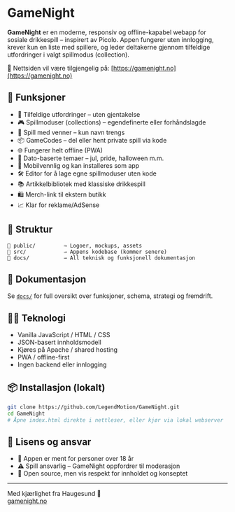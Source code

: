 # GameNight

**GameNight** er en moderne, responsiv og offline-kapabel webapp for sosiale drikkespill – inspirert av Picolo. Appen fungerer uten innlogging, krever kun en liste med spillere, og leder deltakerne gjennom tilfeldige utfordringer i valgt spillmodus (collection).

🔗 Nettsiden vil være tilgjengelig på: [https://gamenight.no](https://gamenight.no)

## 🚀 Funksjoner

- 🔄 Tilfeldige utfordringer – uten gjentakelse
- 🎮 Spillmoduser (collections) – egendefinerte eller forhåndslagde
- 👥 Spill med venner – kun navn trengs
- 📦 GameCodes – del eller hent private spill via kode
- 🌐 Fungerer helt offline (PWA)
- 🎨 Dato-baserte temaer – jul, pride, halloween m.m.
- 📱 Mobilvennlig og kan installeres som app
- 🛠 Editor for å lage egne spillmoduser uten kode
- 📚 Artikkelbibliotek med klassiske drikkespill
- 🛍 Merch-link til ekstern butikk
- 📈 Klar for reklame/AdSense

## 📁 Struktur

```
📁 public/         → Logoer, mockups, assets
📁 src/            → Appens kodebase (kommer senere)
📁 docs/           → All teknisk og funksjonell dokumentasjon
```

## 📘 Dokumentasjon

Se [`docs/`](./docs/) for full oversikt over funksjoner, schema, strategi og fremdrift.

## 🧑‍💻 Teknologi

- Vanilla JavaScript / HTML / CSS
- JSON-basert innholdsmodell
- Kjøres på Apache / shared hosting
- PWA / offline-first
- Ingen backend eller innlogging

## 📦 Installasjon (lokalt)

```bash
git clone https://github.com/LegendMotion/GameNight.git
cd GameNight
# Åpne index.html direkte i nettleser, eller kjør via lokal webserver
```

## 📢 Lisens og ansvar

- 🧠 Appen er ment for personer over 18 år
- ⚠️ Spill ansvarlig – GameNight oppfordrer til moderasjon
- 📄 Open source, men vis respekt for innholdet og konseptet

---

Med kjærlighet fra Haugesund 🍻  
[gamenight.no](https://gamenight.no)
